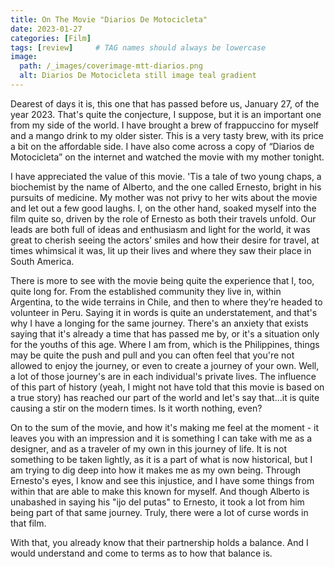```yaml
---
title: On The Movie "Diarios De Motocicleta"
date: 2023-01-27
categories: [Film]
tags: [review]     # TAG names should always be lowercase
image:
  path: /_images/coverimage-mtt-diarios.png
  alt: Diarios De Motocicleta still image teal gradient
---
```


Dearest of days it is, this one that has passed before us, January 27, of the year 2023. That's quite the conjecture, I suppose, but it is an important one from my side of the world. I have brought a brew of frappuccino for myself and a mango drink to my older sister. This is a very tasty brew, with its price a bit on the affordable side. I have also come across a copy of “Diarios de Motocicleta” on the internet and watched the movie with my mother tonight.

I have appreciated the value of this movie. 'Tis a tale of two young chaps, a biochemist by the name of Alberto, and the one called Ernesto, bright in his pursuits of medicine. My mother was not privy to her wits about the movie and let out a few good laughs. I, on the other hand, soaked myself into the film quite so, driven by the role of Ernesto as both their travels unfold. Our leads are both full of ideas and enthusiasm and light for the world, it was great to cherish seeing the actors’ smiles and how their desire for travel, at times whimsical it was, lit up their lives and where they saw their place in South America.

There is more to see with the movie being quite the experience that I, too, quite long for. From the established community they live in, within Argentina, to the wide terrains in Chile, and then to where they’re headed to volunteer in Peru. Saying it in words is quite an understatement, and that's why I have a longing for the same journey. There's an anxiety that exists saying that it's already a time that has passed me by, or it's a situation only for the youths of this age. Where I am from, which is the Philippines, things may be quite the push and pull and you can often feel that you're not allowed to enjoy the journey, or even to create a journey of your own. Well, a lot of those journey's are in each individual's private lives. The influence of this part of history (yeah, I might not have told that this movie is based on a true story) has reached our part of the world and let's say that...it is quite causing a stir on the modern times. Is it worth nothing, even?

On to the sum of the movie, and how it's making me feel at the moment - it leaves you with an impression and it is something I can take with me as a designer, and as a traveler of my own in this journey of life. It is not something to be taken lightly, as it is a part of what is now historical, but I am trying to dig deep into how it makes me as my own being. Through Ernesto's eyes, I know and see this injustice, and I have some things from within that are able to make this known for myself. And though Alberto is unabashed in saying his "ijo del putas" to Ernesto, it took a lot from him being part of that same journey. Truly, there were a lot of curse words in that film.

With that, you already know that their partnership holds a balance. And I would understand and come to terms as to how that balance is.